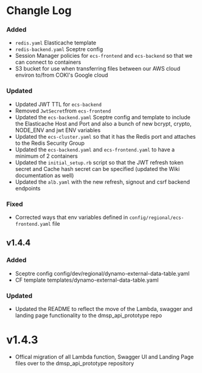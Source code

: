 # Changle Log

### Added
- `redis.yaml` Elasticache template
- `redis-backend.yaml` Sceptre config
- Session Manager policies for `ecs-frontend` and `ecs-backend` so that we can connect to containers
- S3 bucket for use when transferring files between our AWS cloud environ to/from COKI's Google cloud

### Updated
- Updated JWT TTL for `ecs-backend`
- Removed `JwtSecret`from `ecs-frontend`
- Updated the `ecs-backend.yaml` Sceptre config and template to include the Elasticache Host and Port and also a bunch of new bcrypt, crypto, NODE_ENV and jwt ENV variables
- Updated the `ecs-cluster.yaml` so that it has the Redis port and attaches to the Redis Security Group
- Updated the `ecs-backend.yaml` and `ecs-frontend.yaml` to have a minimum of 2 containers
- Updated the `initial_setup.rb` script so that the JWT refresh token secret and Cache hash secret can be specified (updated the Wiki documentation as well)
- Updated the `alb.yaml` with the new refresh, signout and csrf backend endpoints

### Fixed
- Corrected ways that env variables defined in `config/regional/ecs-frontend.yaml` file

## v1.4.4

### Added
- Sceptre config config/dev/regional/dynamo-external-data-table.yaml
- CF template templates/dynamo-external-data-table.yaml

### Updated
- Updated the README to reflect the move of the Lambda, swagger and landing page functionality to the dmsp_api_prototype repo

# v1.4.3

- Offical migration of all Lambda function, Swagger UI and Landing Page files over to the dmsp_api_prototype repository
